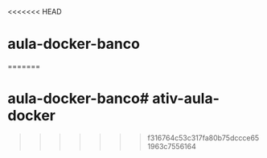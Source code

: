 <<<<<<< HEAD
# aula-docker-banco
=======
# aula-docker-banco# ativ-aula-docker
>>>>>>> f316764c53c317fa80b75dccce651963c7556164
